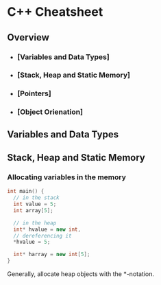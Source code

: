 # C++ Cheatsheet 

## Overview

- ### [Variables and Data Types]
- ### [Stack, Heap and Static Memory]
- ### [Pointers]
- ### [Object Orienation]



## Variables and Data Types



## Stack, Heap and Static Memory

### Allocating variables in the memory

```cpp 
int main() {
  // in the stack
  int value = 5; 
  int array[5]; 

  // in the heap 
  int* hvalue = new int, 
  // dereferencing it 
  *hvalue = 5; 

  int* harray = new int[5];
}

```

Generally, allocate heap objects with the *-notation. 